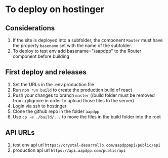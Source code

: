 # To deploy on hostinger

## Considerations

1. If the site is deployed into a subfolder, the component `Router` must have
   the property `basename` set with the name of the subfolder.
1. To deploy to test env add basename="/aapdpp" to the Router component before
   building

## First deploy and releases

1. Set the URLs in the .env.production file
1. Run `npm run build` to create the production build of react
1. Push your changes to branch `master` (/build folder must be removed from
   .gitignore in order to upload those files to the server)
1. Login via ssh to hostinger
1. Clone the github repo in the folder `aapdpp`
1. Use `cp -a ./build/. .` to move the files in the build folder into the root

## API URLs

1. test env api url `https://crystal-desarrollo.com/aapdppapi/public/api`
1. production api url `https://api.aapdpp.com/public/api`
